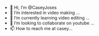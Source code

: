 - 👋 Hi, I’m @CaseyJoses
- 👀 I’m interested in video making ...
- 🌱 I’m currently learning video editing ...
- 💞️ I’m looking to collaborate on youtube ...
- 📫 How to reach me  at casey...

<!---
CaseyJoses/CaseyJoses is a ✨ special ✨ repository because its `README.md` (this file) appears on your GitHub profile.
You can click the Preview link to take a look at your changes.
--->
